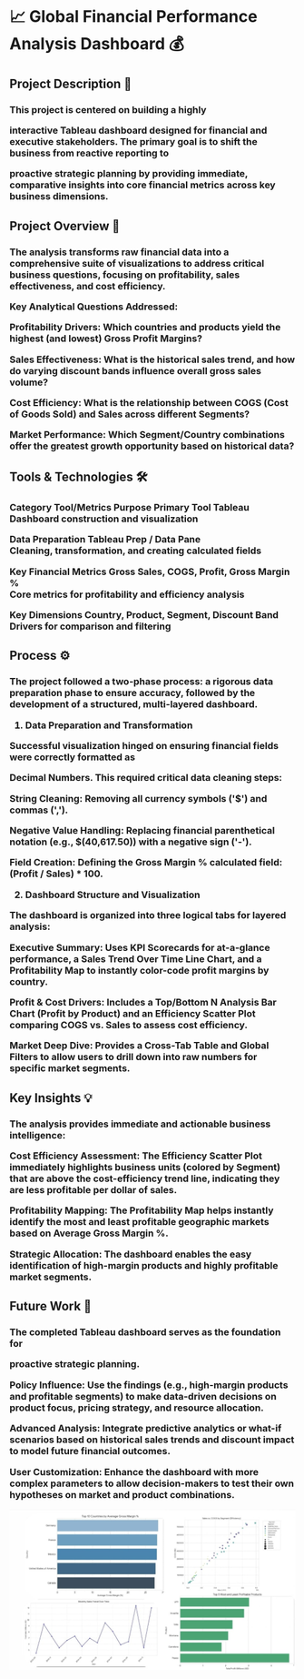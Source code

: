 

<h1>📈 Global Financial Performance Analysis Dashboard 💰

  
<h2>Project Description 🎯

<h3>This project is centered on building a highly 

interactive Tableau dashboard designed for financial and executive stakeholders. The primary goal is to shift the business from reactive reporting to 

proactive strategic planning by providing immediate, comparative insights into core financial metrics across key business dimensions.

<h2>Project Overview 📜

<h3>The analysis transforms raw financial data into a comprehensive suite of visualizations to address critical business questions, focusing on profitability, sales effectiveness, and cost efficiency.

Key Analytical Questions Addressed:


Profitability Drivers: Which countries and products yield the highest (and lowest) Gross Profit Margins? 



Sales Effectiveness: What is the historical sales trend, and how do varying discount bands influence overall gross sales volume? 


Cost Efficiency: What is the relationship between COGS (Cost of Goods Sold) and Sales across different Segments? 



Market Performance: Which Segment/Country combinations offer the greatest growth opportunity based on historical data? 

<h2>Tools & Technologies 🛠️

<h3>Category	Tool/Metrics	Purpose
Primary Tool	Tableau	
Dashboard construction and visualization 

Data Preparation	Tableau Prep / Data Pane	
Cleaning, transformation, and creating calculated fields 

Key Financial Metrics	Gross Sales, COGS, Profit, Gross Margin %	
Core metrics for profitability and efficiency analysis 

Key Dimensions	Country, Product, Segment, Discount Band	
Drivers for comparison and filtering 


<h2>Process ⚙️
<h3>The project followed a two-phase process: a rigorous data preparation phase to ensure accuracy, followed by the development of a structured, multi-layered dashboard.

1. Data Preparation and Transformation 

Successful visualization hinged on ensuring financial fields were correctly formatted as 

Decimal Numbers. This required critical data cleaning steps:



String Cleaning: Removing all currency symbols ('$') and commas (',').


Negative Value Handling: Replacing financial parenthetical notation (e.g., $(40,617.50)) with a negative sign ('-').


Field Creation: Defining the Gross Margin % calculated field: (Profit / Sales) * 100.

2. Dashboard Structure and Visualization 

The dashboard is organized into three logical tabs for layered analysis:


Executive Summary: Uses KPI Scorecards for at-a-glance performance, a Sales Trend Over Time Line Chart, and a Profitability Map to instantly color-code profit margins by country.


Profit & Cost Drivers: Includes a Top/Bottom N Analysis Bar Chart (Profit by Product) and an Efficiency Scatter Plot comparing COGS vs. Sales to assess cost efficiency.


Market Deep Dive: Provides a Cross-Tab Table and Global Filters to allow users to drill down into raw numbers for specific market segments.

<h2>Key Insights 💡
<h3>The analysis provides immediate and actionable business intelligence:


Cost Efficiency Assessment: The Efficiency Scatter Plot immediately highlights business units (colored by Segment) that are above the cost-efficiency trend line, indicating they are less profitable per dollar of sales.


Profitability Mapping: The Profitability Map helps instantly identify the most and least profitable geographic markets based on Average Gross Margin %.


Strategic Allocation: The dashboard enables the easy identification of high-margin products and highly profitable market segments.

<h2>Future Work 🚀
<h3>The completed Tableau dashboard serves as the foundation for 

proactive strategic planning.


Policy Influence: Use the findings (e.g., high-margin products and profitable segments) to make data-driven decisions on product focus, pricing strategy, and resource allocation.

Advanced Analysis: Integrate predictive analytics or what-if scenarios based on historical sales trends and discount impact to model future financial outcomes.

User Customization: Enhance the dashboard with more complex parameters to allow decision-makers to test their own hypotheses on market and product combinations.


![Image Alt](https://github.com/Anudeepika1406/Global-Financial-performance-analysis-project/blob/5a6e51ec42225d2900ef5bbb97a71b9bcced2568/WhatsApp%20Image%202025-10-03%20at%2018.45.52_e729df01.jpg)

